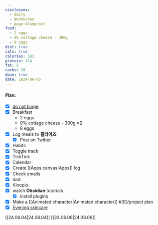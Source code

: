 ```yaml
---
cssclasses:
  - daily
  - Wednesday
  - page-blueprint
food:
  - 2 eggs
  - 0% cottage cheese - 300g
  - 8 eggs
diet: true
cals: true
calories: 582
protein: 114
fat: 5
carbs: 20
done: true
date: 2024-06-05
---
```

#### Plan:
- [x] [do not binge](Daily.md)
- [x] Breakfast
	- 2 eggs
	- 0% cottage cheese - 300g ×2
	- 8 eggs
- [x] Log meals to **필라이즈**
	- [x] Post on Twitter
- [x] Habits
- [x] Toggle track
- [x] TickTick
- [x] Calendar
- [x] Create [[Apps.canvas|Apps]] log
- [x] Check emails
- [x] dad
- [x] Kinopio
- [x] watch **Obsidian** tutorials
	- [x] install plugins
- [x] Make a [[Animated character|Animated character]] #3D/project plan
- [x] [Evening skincare](PM.png)

[[24.06.04|24.06.04]]
[[24.06.06|24.06.06]]